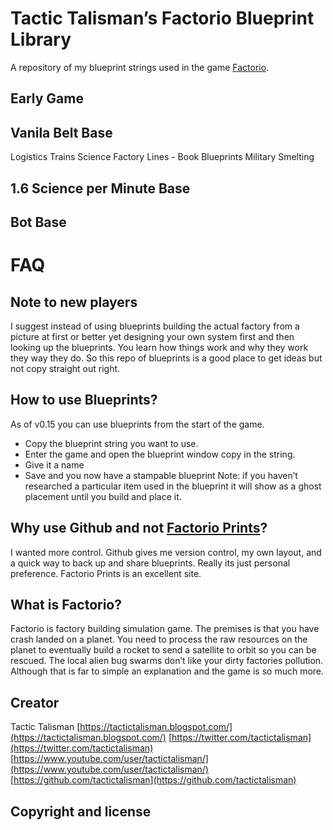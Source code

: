 # Tactic Talisman’s Factorio Blueprint Library
A repository of my blueprint strings used in the game [Factorio](https://www.factorio.com/).

## Early Game

## Vanila Belt Base
Logistics
Trains
Science
Factory Lines - Book
    Blueprints
Military
Smelting
## 1.6 Science per Minute Base

## Bot Base


# FAQ
## Note to new players
I suggest instead of using blueprints building the actual factory from a picture at first or better yet designing your own system first and then looking up the blueprints. You learn how things work and why they work they way they do. So this repo of blueprints is a good place to get ideas but not copy straight out right.

## How to use Blueprints?
As of v0.15 you can use blueprints from the start of the game. 
- Copy the blueprint string you want to use. 
- Enter the game and open the blueprint window copy in the string.
- Give it a name
- Save and you now have a stampable blueprint
Note: if you haven’t researched a particular item used in the blueprint it will show as a ghost placement until you build and place it.

## Why use Github and not [Factorio Prints](https://factorioprints.com/)?
I wanted more control. Github gives me version control, my own layout, and a quick way to back up and share blueprints. Really its just personal preference. Factorio Prints is an excellent site.

## What is Factorio?
Factorio is factory building simulation game. The premises is that you have crash landed on a planet. You need to process the raw resources on the planet to eventually build a rocket to send a satellite to orbit so you can be rescued. The local alien bug swarms don’t like your dirty factories pollution. Although that is far to simple an explanation and the game is so much more.

## Creator
Tactic Talisman
[https://tactictalisman.blogspot.com/](https://tactictalisman.blogspot.com/)
[https://twitter.com/tactictalisman](https://twitter.com/tactictalisman)
[https://www.youtube.com/user/tactictalisman/](https://www.youtube.com/user/tactictalisman/)
[https://github.com/tactictalisman](https://github.com/tactictalisman)

## Copyright and license


